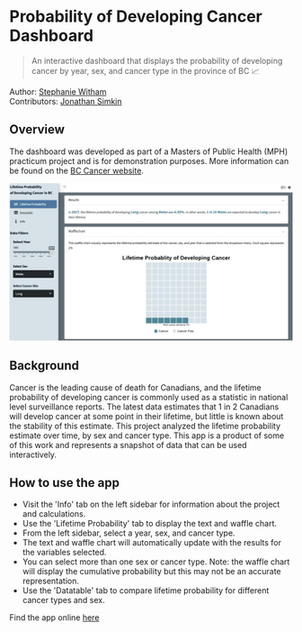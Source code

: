# Probability of Developing Cancer Dashboard

> An interactive dashboard that displays the probability of developing cancer by year, sex, and cancer type in the province of BC 📈


Author: [Stephanie Witham](https://github.com/stephwitham)
<br>
Contributors: [Jonathan Simkin](https://github.com/jdsimkin04)


## Overview 

The dashboard was developed as part of a Masters of Public Health (MPH) practicum project and is for demonstration purposes. More information can be found on the [BC Cancer website](http://www.bccancer.bc.ca/health-info/disease-system-statistics).

![Screenshot](https://github.com/stephwitham/BC-probability-dev-cancer-app/blob/main/screenshot.png)


## Background
Cancer is the leading cause of death for Canadians, and the lifetime probability of developing cancer is commonly used as a statistic in national level surveillance reports. The latest data estimates that 1 in 2 Canadians will develop cancer at some point in their lifetime, but little is known about the stability of this estimate.
This project analyzed the lifetime probability estimate over time, by sex and cancer type. This app is a product of some of this work and represents a snapshot of data that can be used interactively.


## How to use the app

* Visit the 'Info' tab on the left sidebar for information about the project and calculations.
* Use the 'Lifetime Probability' tab to display the text and waffle chart.
* From the left sidebar, select a year, sex, and cancer type.
* The text and waffle chart will automatically update with the results for the variables selected.
* You can select more than one sex or cancer type. Note: the waffle chart will display the cumulative probability but this may not be an accurate representation.
* Use the 'Datatable' tab to compare lifetime probability for different cancer types and sex.

Find the app online [here](https://switham.shinyapps.io/BC_Developing_Cancer_app/)

